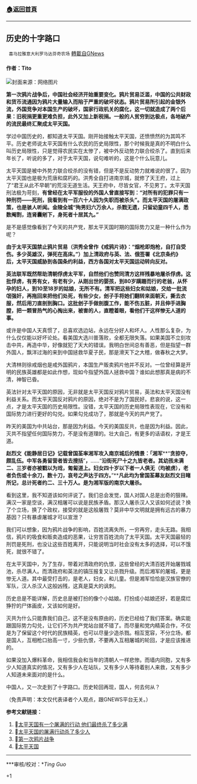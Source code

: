 ###  [:house:返回首頁](https://github.com/ourhimalayas/txt)
---

## 历史的十字路口
` 喜马拉雅意大利罗马达芬奇农场` [轉載自GNews](https://gnews.org/zh-hans/1083928/)

#### 作者：Tito

![]()![](https://gnews.org/wp-content/uploads/2021/04/15gpqGYsBEbOHb88-8-Zm2w-2.png)封面来源：网络图片

**第一次鸦片战争后，中国社会经济开始重要变化。鸦片贸易泛滥，中国的公共财政和货币流通因为鸦片大量输入而陷于严重的破坏状态。鸦片贸易所引起的金银外流，外国竞争对本国生产的破坏，国家行政机关的腐化，这一切就造成了两个后果：旧税捐更重更难负担，此外又加上新税捐。一般的人贫穷到达极点，各地破产的流民最终汇聚成太平天国。**

学过中国历史的，都知道太平天国。刚开始接触太平天国，还愤愤然的为其鸣不平。历史老师说太平天国有什么农民的历史局限性，那个时候我是真的不明白什么叫历史局限性，只是觉得农民实在太惨了，被中外反动势力联合绞杀了。直到后来年长了，听说的多了，对于太平天国，说句难听的，这是个什么玩意儿。

太平天国是被中外势力联合绞杀的没有错，但是不是反动势力就难说的很了。因为太平天国也是极为荒唐和腐朽的。洪秀全自打进南京城，就修了天王府，过上了“君王从此不早朝”的荒淫无道生活。天王府中，尽皆女官，不见男丁。太平天国刑法极为苛刻，**有曾经在太平军服役的外国人曾直接写到：****“****对所有的犯罪只有一种刑罚****——****死刑，我看到有一百六十人因为失职而被杀头****”****。**而太平天国的屠满政策，也是骇人听闻。金陵全城**“****殉男妇六万余人，杀戮无遗，只留幼童四千人，悉数阉割，连肾囊剜下，身死者十居其九。****”**

是不是感觉像看到了今天的共产党，那太平天国时期的国际势力又是一种什么作为呢？

**由于太平天国禁止鸦片贸易（洪秀全曾作《戒鸦片诗》：****“****烟枪即炮枪，自打自受伤。多少英雄汉，弹死在高床。****”****）加上清政府与英、法、俄签署《北京条约》后，太平天国威胁到各国条约利益，西方各国对太平天国运动转向反对。**

**英法联军既然帮助清朝俘虏太平军，自然他们也赞同清方这样残暴地屠杀俘虏。这批俘虏，有男有女，有老有少，从刚出世的婴孩，到****80****岁蹒跚而行的老翁，从怀孕的妇人，到****10****至****18****岁的姑娘，无所不有。清军把这些妇女和姑娘，交给一批流氓强奸，再拖回来把他们处死，有些少女，刽子手将她们翻转来面朝天，撕去衣服，然后用刀直剖到胸口。这批刽子手做剖腹工作，能不伤五脏，并且伸手进胸膛，把一颗冒热气的心掏出来，被害的人，直瞪着眼，看他们干这样惨无人道的事。**

或许是中国人天真惯了，总喜欢选边站，永远在分好人和坏人。人性那么复杂，为什么仅仅能以好坏论处。看美国大选川普落败，全都无限失落。如果美国不立刻攻击中共，再造中华，好像就犯了天大的错误。我明白世间总有善恶，但是指望一群外国人，飘洋过海的来到中国拯救华夏子民，那是滑天下之大稽，做春秋之大梦。

大清林则徐戒烟也是戒外国鸦片，本国生产贩卖鸦片他并不反对。一位曾经算是开明的民族英雄都是如此作想，现如今指望外国人拯救中国？谁如此想那真是病的不清，神智已昏。

英法针对太平天国的原因，无非就是太平天国反对鸦片贸易，英法和太平天国没有利益关系。而太平天国反对鸦片的原因，绝对不是为了国民好。悲哀的说，这一点，才是太平天国的历史局限性。没错，太平天国的历史局限性表现在，它没有和国际势力进行更好的勾兑。如果勾兑成功了，那就是今天的共产党了。

昨天的美国为中共站台，那是因为利益。今天的美国反共，也是因为利益。因此，灭共不指望任何国际势力，不是没有道理的。壮大自己，有更多的话语权，才是王道。

**赵烈文《能静居日记》记载曾国荃率湘军攻入南京城后的情景：「湘军****“****贪掠夺，颇乱伍。中军各勇留营者皆去搜括****”****，****……“****沿街死尸十之九皆老者。其幼孩未满二、三岁者亦被戳以为戏，匍匐道上。妇女四十岁以下者一人俱无（均被虏），老者负伤或十余刀，数十刀，哀号之声达于四方。****”****凡此均为曾国荃幕友赵烈文目睹所记，总计死者约二、三十万人。是为湘军版的南京大屠杀。**

看到这里，我不知道该如何评说了。我们总会发觉，国人对国人总是出奇的狠辣。满汉一家是空谈，满汉相屠可以说是民族矛盾。那汉人屠杀汉人又该如何述说？换了个立场，换了个政权，接受的就是这般屠戮？莫非中华文明就是拥有远古的暴力基因？只有暴虐屠城才可以宣泄？

我们可以想象，因为鸦片战争的影响，百姓流离失所，一穷再穷，走头无路。我相信，鸦片的吸食和贩卖造成的恶果，让穷苦百姓流向了太平天国。太平天国最轻的刑罚是死刑，也没让这些百姓离开，只能说明当时社会没有太多的选择，可以不饿死，就很不错了。

在太平天国中，为了生存，带着对清政府的仇恨，这些曾经的大清百姓开始屠戮城池，杀尽满人。而清政府和英法的镇压报复又让杀戮升级。而后湘军的屠城，更是惨无人道。其中最受打击的，是老人，妇女，和儿童。但是湘军恰恰是汉族官僚的军队，汉人杀汉人这般凶残，这真是莫大的讽刺。

历史总是不能详解，历史总是被打扮的像个小姑娘。打扮成小姑娘还好，若是腐烂狰狞的尸体画皮，又该如何是好。

灭共为什么只能靠我们自己，这不是没有原由的，历史已经给了我们答案。确实能跟国际势力勾兑，让它们不为共产党站台就不错了。而尽量和党内精英合作，不仅是为了保留这个时代的民族精英，也可以尽量少造杀戮。相互宽容，不分立场，都是国人，互相枪口抬高一寸，少些仇恨，不要再入互相屠城的轮回，才是应该推进的。

如果没加入爆料革命，我相信我会和当年的清朝人一样悲惨。而墙内同胞，又有多少人知道真实的情况，又有多少人在站队，又有多少人等待着别人来救，又有多少人知道未来面对的是什么。

中国人，又一次走到了十字路口。历史轮回再现，国人，何去何从？

（免责声明：本文仅代表译者个人观点，跟GNEWS平台无关。）

**参考文献链接：**

1. 🔗[太平天国有一个屠满的行动 他们最终杀了多少满](http://www.ydsyxzx.com/guoxue/25269.html)
2. 🔗[太平天国的屠满行动杀了多少人](https://k.sina.cn/article_6936104536_19d6c8e5800100sdsj.html?from=history)
3. 🔗[第一次鸦片战争](https://zh.wikipedia.org/wiki/第一次鸦片战争)
4. 🔗[太平天国](https://zh.wikipedia.org/wiki/太平天国)


* * *

***审核/校对：**Ting Guo*

+1

